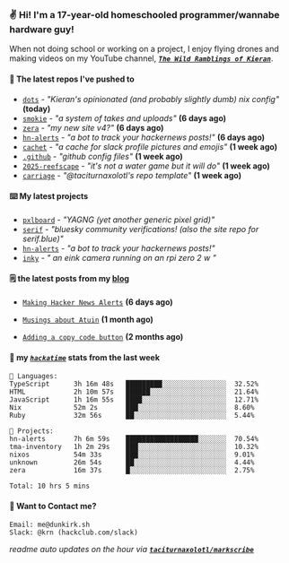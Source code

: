 ### ✌️ Hi! I'm a 17-year-old homeschooled programmer/wannabe hardware guy!

When not doing school or working on a project, I enjoy flying drones and making videos on my YouTube channel, [**_`The Wild Ramblings of Kieran`_**](https://youtube.com/@kieran.rambles).

#### 👷 The latest repos I've pushed to

- [`dots`](https://github.com/taciturnaxolotl/dots) - _"Kieran's opinionated (and probably slightly dumb) nix config"_ **(today)**
- [`smokie`](https://github.com/taciturnaxolotl/smokie) - _"a system of takes and uploads"_ **(6 days ago)**
- [`zera`](https://github.com/taciturnaxolotl/zera) - _"my new site v4?"_ **(6 days ago)**
- [`hn-alerts`](https://github.com/taciturnaxolotl/hn-alerts) - _"a bot to track your hackernews posts!"_ **(6 days ago)**
- [`cachet`](https://github.com/taciturnaxolotl/cachet) - _"a cache for slack profile pictures and emojis"_ **(1 week ago)**
- [`.github`](https://github.com/taciturnaxolotl/.github) - _"github config files"_ **(1 week ago)**
- [`2025-reefscape`](https://github.com/df1317/2025-reefscape) - _"it's not a water game but it will do"_ **(1 week ago)**
- [`carriage`](https://github.com/taciturnaxolotl/carriage) - _"@taciturnaxolotl's repo template"_ **(1 week ago)**

#### ⌨️ My latest projects

- [`pxlboard`](https://github.com/taciturnaxolotl/pxlboard) - _"YAGNG (yet another generic pixel grid)"_
- [`serif`](https://github.com/taciturnaxolotl/serif) - _"bluesky community verifications! (also the site repo for serif.blue)"_
- [`hn-alerts`](https://github.com/taciturnaxolotl/hn-alerts) - _"a bot to track your hackernews posts!"_
- [`inky`](https://github.com/taciturnaxolotl/inky) - _" an eink camera running on an rpi zero 2 w "_

#### 🗒️ the latest posts from my [blog](https://dunkirk.sh)

- [`Making Hacker News Alerts`](https://dunkirk.sh/blog/hn-alerts/) **(6 days ago)**

- [`Musings about Atuin`](https://dunkirk.sh/blog/atuin/) **(1 month ago)**

- [`Adding a copy code button`](https://dunkirk.sh/blog/adding-a-copy-button/) **(2 months ago)**



#### 📡 my [_`hackatime`_](https://waka.hackclub.com) stats from the last week

```text
💾 Languages:
TypeScript      3h 16m 48s   █████████░░░░░░░░░░░░░░░░  32.52%
HTML            2h 10m 57s   ██████░░░░░░░░░░░░░░░░░░░  21.64%
JavaScript      1h 16m 55s   ████░░░░░░░░░░░░░░░░░░░░░  12.71%
Nix             52m 2s       ███░░░░░░░░░░░░░░░░░░░░░░  8.60%
Ruby            32m 56s      ██░░░░░░░░░░░░░░░░░░░░░░░  5.44%

💼 Projects:
hn-alerts       7h 6m 59s    ██████████████████░░░░░░░  70.54%
tma-inventory   1h 2m 29s    ███░░░░░░░░░░░░░░░░░░░░░░  10.32%
nixos           54m 33s      ███░░░░░░░░░░░░░░░░░░░░░░  9.01%
unknown         26m 54s      ██░░░░░░░░░░░░░░░░░░░░░░░  4.44%
zera            16m 37s      █░░░░░░░░░░░░░░░░░░░░░░░░  2.75%

Total: 10 hrs 5 mins
```

#### 📮 Want to Contact me?

```text
Email: me@dunkirk.sh
Slack: @krn (hackclub.com/slack)
```

_readme auto updates on the hour via [**`taciturnaxolotl/markscribe`**](https://github.com/taciturnaxolotl/markscribe)_
